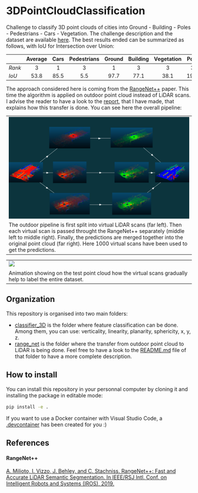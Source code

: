 # 3DPointCloudClassification
Challenge to classify 3D point clouds of cities into Ground - Building - Poles - Pedestrians - Cars - Vegetation. The challenge description and the dataset are available [here](https://npm3d.fr/benchmark-for-master-course-on-3d-point-clouds). The best results ended can be summarized as follows, with IoU for Intersection over Union:

|     | Average | Cars | Pedestrians | Ground | Building | Vegetation | Pole |
| --- |:-------:| :---:| :----------:| :-----:| :-------:| :---------:| :---:|
|*Rank* | 3       | 1    | 3           | 1      | 3        | 3          | 3    |
|*IoU* | 53.8    | 85.5 | 5.5         | 97.7   | 77.1     | 38.1       | 19.0 |


The approach considered here is coming from the [RangeNet++](#rangenet) paper. This time the algorithm is applied on outdoor point cloud instead of LiDAR scans. I advise the reader to have a look to the [report](./report.pdf), that I have made, that explains how this transfer is done. You can see here the overall pipeline:

<table style="width:100%; table-layout:fixed;">
	<tr>
		<td><img width="100%" src="image/pipeline.png"></td>
	</tr>
	<tr>
		<td>The outdoor pipeline is first split into virtual LiDAR scans (far left). Then each virtual scan is passed throught the RangeNet++ separately (middle left to middle right). Finally, the predictions are merged together into the original point cloud (far right). Here 1000 virtual scans have been used to get the predictions.</td>
	</tr>
</table>


<table style="width:100%; table-layout:fixed;">
	<tr>
		<td><img width="100%" src="gif/pipeline.gif"></td>
	</tr>
	<tr>
		<td>Animation showing on the test point cloud how the virtual scans gradually help to label the entire dataset.</td>
	</tr>
</table>


## Organization
This repository is organised into two main folders:
- [classifier_3D](./classifier_3D/) is the folder where feature classification can be done. Among them, you can use: verticality, linearity, planarity, sphericity, x, y, z. 
- [range_net](./range_net/) is the folder where the transfer from outdoor point cloud to LiDAR is being done. Feel free to have a look to the [README.md](./range_net/README.md) file of that folder to have a more complete description.

## How to install
You can install this repository in your personnal computer by cloning it and installing the package in editable mode:
```Bash
pip install -e .
```

If you want to use a Docker container with Visual Studio Code, a [.devcontainer](./.devcontainer/) has been created for you :)

## References
#### RangeNet++
[A. Milioto, I. Vizzo, J. Behley, and C. Stachniss. RangeNet++: Fast and Accurate LiDAR Semantic Segmentation. In IEEE/RSJ Intl. Conf. on Intelligent Robots and Systems (IROS), 2019.](https://github.com/PRBonn/lidar-bonnetal)